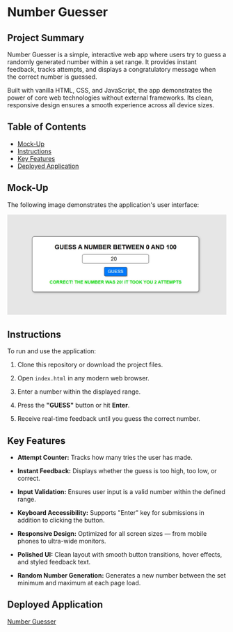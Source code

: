 # Number Guesser

## Project Summary

Number Guesser is a simple, interactive web app where users try to guess a randomly generated number within a set range. It provides instant feedback, tracks attempts, and displays a congratulatory message when the correct number is guessed.

Built with vanilla HTML, CSS, and JavaScript, the app demonstrates the power of core web technologies without external frameworks. Its clean, responsive design ensures a smooth experience across all device sizes.

## Table of Contents

- [Mock-Up](#mock-up)
- [Instructions](#instructions)
- [Key Features](#key-features)
- [Deployed Application](#deployed-application)

## Mock-Up

The following image demonstrates the application's user interface:

![Number Guessing Game ](./assets/images/sc.jpg)


## Instructions

To run and use the application:

1. Clone this repository or download the project files.

2. Open `index.html` in any modern web browser.

3. Enter a number within the displayed range.

4. Press the **"GUESS"** button or hit **Enter**.

5. Receive real-time feedback until you guess the correct number.

## Key Features

- **Attempt Counter:** Tracks how many tries the user has made.

- **Instant Feedback:** Displays whether the guess is too high, too low, or correct.

- **Input Validation:** Ensures user input is a valid number within the defined range.

- **Keyboard Accessibility:** Supports "Enter" key for submissions in addition to clicking the button.

- **Responsive Design:** Optimized for all screen sizes — from mobile phones to ultra-wide monitors.

- **Polished UI:** Clean layout with smooth button transitions, hover effects, and styled feedback text.

- **Random Number Generation:** Generates a new number between the set minimum and maximum at each page load.

## Deployed Application

[Number Guesser](https://gilmerperez.github.io/number-guesser/)